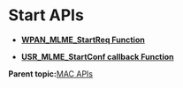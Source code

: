 # Start APIs

-   **[WPAN\_MLME\_StartReq Function](GUID-F06E1F1E-B885-41E1-BC72-68CDC78EF002.md)**  

-   **[USR\_MLME\_StartConf callback Function](GUID-CFF9F342-F6F1-4A80-A8BD-CFD7E88A5B67.md)**  


**Parent topic:**[MAC APIs](GUID-1DE9D73F-973C-4E14-BA2E-3C2BF5B30BA9.md)

